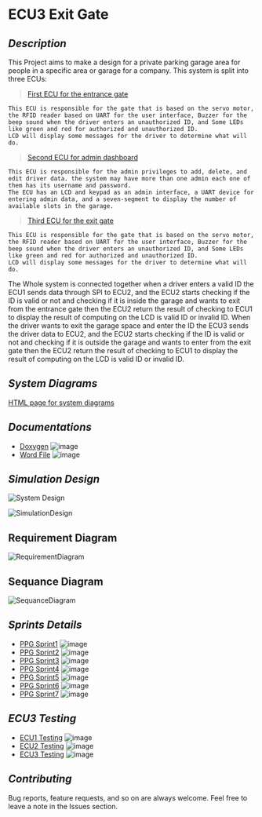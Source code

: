# **ECU3 Exit Gate**
## *Description*
This Project aims to make a design for a private parking garage area for people in a specific area or garage for a company.
This system is split into three ECUs:
 > [First ECU for the entrance gate](https://github.com/Abnaby/EmbeddedSystemsDiploma/tree/main/Unit_10_SecondTermProject/ECU1) 

    This ECU is responsible for the gate that is based on the servo motor, the RFID reader based on UART for the user interface, Buzzer for the beep sound when the driver enters an unauthorized ID, and Some LEDs like green and red for authorized and unauthorized ID.
    LCD will display some messages for the driver to determine what will do.

> [Second ECU for admin dashboard ](https://github.com/Abnaby/EmbeddedSystemsDiploma/tree/main/Unit_10_SecondTermProject/ECU2) 

    This ECU is responsible for the admin privileges to add, delete, and edit driver data. the system may have more than one admin each one of them has its username and password. 
    The ECU has an LCD and keypad as an admin interface, a UART device for entering admin data, and a seven-segment to display the number of available slots in the garage.

> [Third ECU for the exit gate ](https://github.com/Abnaby/EmbeddedSystemsDiploma/tree/main/Unit_10_SecondTermProject/ECU3) 

    This ECU is responsible for the gate that is based on the servo motor, the RFID reader based on UART for the user interface, Buzzer for the beep sound when the driver enters an unauthorized ID, and Some LEDs like green and red for authorized and unauthorized ID.
    LCD will display some messages for the driver to determine what will do.

The Whole system is connected together when a driver enters a valid ID the ECU1 sends data through SPI to ECU2, and the ECU2 starts checking if the ID is valid or not and checking if it is inside the garage and wants to exit from the entrance gate then the ECU2 return the result of checking to ECU1 to display the result of computing on the LCD is valid ID or invalid ID.
When the driver wants to exit the garage space and enter the ID the ECU3 sends the driver data to ECU2, and the ECU2 starts checking if the ID is valid or not and checking if it is outside the garage and wants to enter from the exit gate then the ECU2 return the result of checking to ECU1 to display the result of computing on the LCD is valid ID or invalid ID.

## *System Diagrams* 
 [HTML page for system diagrams ](https://github.com/Abnaby/EmbeddedSystemsDiploma/blob/main/Unit_10_SecondTermProject/System%20Diagrams/doc.html) 
 

## *Documentations* 
- [Doxygen]([Doxygen]()) ![image](https://progress-bar.dev/0/)
- [Word File]([Word_File]()) ![image](https://progress-bar.dev/0/)


## *Simulation Design* 
 ![System Design ](https://drive.google.com/uc?export=download&id=1j_PZ72jvhawWOxwV914IH_VAXoQZM_k5) 
 
![SimulationDesign](https://drive.google.com/uc?export=download&id=1FAMmp33Dq8oArrLlqkcdsdRqNVTlWEXP)



## Requirement Diagram
![RequirementDiagram](https://drive.google.com/uc?export=download&id=12t4j4HahuhJd27lik5dbc7H875zRNw_T)

## Sequance Diagram
![SequanceDiagram](https://drive.google.com/uc?export=download&id=1xhucH4LorB8i_Pav6T9dfesSjEZY5ERV)


## *Sprints Details* 
- [PPG Sprint1]([Sprint1_Details](https://github.com/Abnaby/EmbeddedSystemsDiploma/tree/main/Unit_10_SecondTermProject/SprintsDetails/Sprint_1)) ![image](https://progress-bar.dev/100/)
- [PPG Sprint2]([Sprint2_Details](https://github.com/Abnaby/EmbeddedSystemsDiploma/tree/main/Unit_10_SecondTermProject/SprintsDetails/Sprint_2)) ![image](https://progress-bar.dev/100/)
- [PPG Sprint3]([Sprint3_Details](https://github.com/Abnaby/EmbeddedSystemsDiploma/tree/main/Unit_10_SecondTermProject/SprintsDetails/Sprint_3)) ![image](https://progress-bar.dev/100/)
- [PPG Sprint4]([Sprint4_Details](https://github.com/Abnaby/EmbeddedSystemsDiploma/tree/main/Unit_10_SecondTermProject/SprintsDetails/Sprint_4)) ![image](https://progress-bar.dev/100/)
- [PPG Sprint5]([Sprint5_Details](https://github.com/Abnaby/EmbeddedSystemsDiploma/tree/main/Unit_10_SecondTermProject/SprintsDetails/Sprint_5)) ![image](https://progress-bar.dev/100/)
- [PPG Sprint6]([Sprint6_Details](https://github.com/Abnaby/EmbeddedSystemsDiploma/tree/main/Unit_10_SecondTermProject/SprintsDetails/Sprint_6)) ![image](https://progress-bar.dev/100/)
- [PPG Sprint7]([Sprint7_Details](https://github.com/Abnaby/EmbeddedSystemsDiploma/tree/main/Unit_10_SecondTermProject/SprintsDetails/Sprint_)) ![image](https://progress-bar.dev/100/)



## *ECU3 Testing*
- [ECU1 Testing]([ECU1_Testing](https://github.com/Abnaby/EmbeddedSystemsDiploma/tree/main/Unit_10_SecondTermProject/ECU1/TestCases))  ![image](https://progress-bar.dev/100/)
- [ECU2 Testing]([ECU2_Testing](https://github.com/Abnaby/EmbeddedSystemsDiploma/tree/main/Unit_10_SecondTermProject/ECU2/TestCases)) ![image](https://progress-bar.dev/100/)
- [ECU3 Testing]([ECU3_Testing](https://github.com/Abnaby/EmbeddedSystemsDiploma/blob/main/Unit_10_SecondTermProject/ECU3/TestCases/ECU3_ExitGate_TestCases.xlsx)) ![image](https://progress-bar.dev/100/)


## *Contributing*  
Bug reports, feature requests, and so on are always welcome. Feel free to leave a note in the Issues section.



